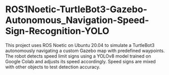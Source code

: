 # ROS1Noetic-TurtleBot3-Gazebo-Autonomous_Navigation-Speed-Sign-Recognition-YOLO
This project uses ROS Noetic on Ubuntu 20.04 to simulate a TurtleBot3 autonomously navigating a custom Gazebo map with predefined waypoints. The robot detects speed limit signs using a YOLOv8 model trained on Google Colab and adjusts its speed accordingly. Speed signs are mixed with other objects to test detection accuracy.
